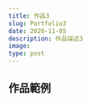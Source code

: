 ```yaml
---
title: 作品3
slug: Portfolio3
date: 2020-11-05
description: 作品描述3
image: 
type: post
---
```


## 作品範例
